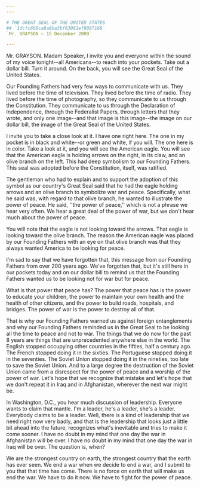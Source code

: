 ```yaml
---
---

# THE GREAT SEAL OF THE UNITED STATES
## `1dcfc668ca8a8ba3bf63081ef9087169`
`Mr. GRAYSON — 15 December 2009`

---
```



Mr. GRAYSON. Madam Speaker, I invite you and everyone within the 
sound of my voice tonight--all Americans--to reach into your pockets. 
Take out a dollar bill. Turn it around. On the back, you will see the 
Great Seal of the United States.

Our Founding Fathers had very few ways to communicate with us. They 
lived before the time of television. They lived before the time of 
radio. They lived before the time of photography, so they communicate 
to us through the Constitution. They communicate to us through the 
Declaration of Independence, through the Federalist Papers, through 
letters that they wrote, and only one image--and that image is this 
image--the image on our dollar bill, the image of the Great Seal of the 
United States.

I invite you to take a close look at it. I have one right here. The 
one in my pocket is in black and white--or green and white, if you 
will. The one here is in color. Take a look at it, and you will see the 
American eagle. You will see that the American eagle is holding arrows 
on the right, in its claw, and an olive branch on the left. This had 
deep symbolism to our Founding Fathers. This seal was adopted before 
the Constitution, itself, was ratified.

The gentleman who had to explain and to support the adoption of this 
symbol as our country's Great Seal said that he had the eagle holding 
arrows and an olive branch to symbolize war and peace. Specifically, 
what he said was, with regard to that olive branch, he wanted to 
illustrate the power of peace. He said, ''the power of peace,'' which 
is not a phrase we hear very often. We hear a great deal of the power 
of war, but we don't hear much about the power of peace.

You will note that the eagle is not looking toward the arrows. That 
eagle is looking toward the olive branch. The reason the American eagle 
was placed by our Founding Fathers with an eye on that olive branch was 
that they always wanted America to be looking for peace.

I'm sad to say that we have forgotten that, this message from our 
Founding Fathers from over 200 years ago. We've forgotten that, but 
it's still here in our pockets today and on our dollar bill to remind 
us that the Founding Fathers wanted us to be looking not for war but 
for peace.

What is that power that peace has? The power that peace has is the 
power to educate your children, the power to maintain your own health 
and the health of other citizens, and the power to build roads, 
hospitals, and bridges. The power of war is the power to destroy all of 
that.



That is why our Founding Fathers warned us against foreign 
entanglements and why our Founding Fathers reminded us in the Great 
Seal to be looking all the time to peace and not to war. The things 
that we do now for the past 8 years are things that are unprecedented 
anywhere else in the world. The English stopped occupying other 
countries in the fifties, half a century ago. The French stopped doing 
it in the sixties. The Portuguese stopped doing it in the seventies. 
The Soviet Union stopped doing it in the nineties, too late to save the 
Soviet Union. And to a large degree the destruction of the Soviet Union 
came from a disrespect for the power of peace and a worship of the 
power of war. Let's hope that we recognize that mistake and let's hope 
that we don't repeat it in Iraq and in Afghanistan, wherever the next 
war might be.

In Washington, D.C., you hear much discussion of leadership. Everyone 
wants to claim that mantle. I'm a leader, he's a leader, she's a 
leader. Everybody claims to be a leader. Well, there is a kind of 
leadership that we need right now very badly, and that is the 
leadership that looks just a little bit ahead into the future, 
recognizes what's inevitable and tries to make it come sooner. I have 
no doubt in my mind that one day the war in Afghanistan will be over. I 
have no doubt in my mind that one day the war in Iraq will be over. The 
question is, when?

We are the strongest country on earth, the strongest country that the 
earth has ever seen. We end a war when we decide to end a war, and I 
submit to you that that time has come. There is no force on earth that 
will make us end the war. We have to do it now. We have to fight for 
the power of peace.
